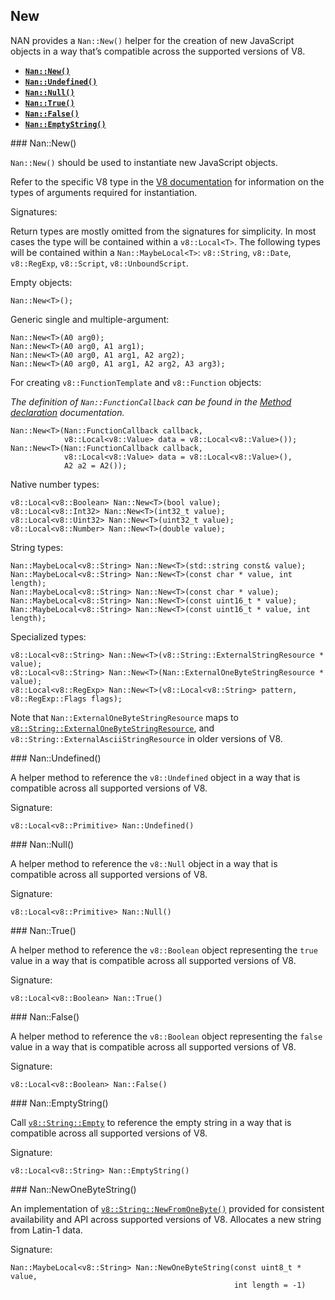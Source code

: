 New
---

NAN provides a `Nan::New()` helper for the creation of new JavaScript objects in a way that’s compatible across the supported versions of V8.

-   [**`Nan::New()`**](#api_nan_new)
-   [**`Nan::Undefined()`**](#api_nan_undefined)
-   [**`Nan::Null()`**](#api_nan_null)
-   [**`Nan::True()`**](#api_nan_true)
-   [**`Nan::False()`**](#api_nan_false)
-   [**`Nan::EmptyString()`**](#api_nan_empty_string)

<span id="api_nan_new"></span> \#\#\# Nan::New()

`Nan::New()` should be used to instantiate new JavaScript objects.

Refer to the specific V8 type in the [V8 documentation](https://v8docs.nodesource.com/node-8.16/d1/d83/classv8_1_1_data.html) for information on the types of arguments required for instantiation.

Signatures:

Return types are mostly omitted from the signatures for simplicity. In most cases the type will be contained within a `v8::Local<T>`. The following types will be contained within a `Nan::MaybeLocal<T>`: `v8::String`, `v8::Date`, `v8::RegExp`, `v8::Script`, `v8::UnboundScript`.

Empty objects:

    Nan::New<T>();

Generic single and multiple-argument:

    Nan::New<T>(A0 arg0);
    Nan::New<T>(A0 arg0, A1 arg1);
    Nan::New<T>(A0 arg0, A1 arg1, A2 arg2);
    Nan::New<T>(A0 arg0, A1 arg1, A2 arg2, A3 arg3);

For creating `v8::FunctionTemplate` and `v8::Function` objects:

*The definition of `Nan::FunctionCallback` can be found in the [Method declaration](./methods.md#api_nan_method) documentation.*

    Nan::New<T>(Nan::FunctionCallback callback,
                v8::Local<v8::Value> data = v8::Local<v8::Value>());
    Nan::New<T>(Nan::FunctionCallback callback,
                v8::Local<v8::Value> data = v8::Local<v8::Value>(),
                A2 a2 = A2());

Native number types:

    v8::Local<v8::Boolean> Nan::New<T>(bool value);
    v8::Local<v8::Int32> Nan::New<T>(int32_t value);
    v8::Local<v8::Uint32> Nan::New<T>(uint32_t value);
    v8::Local<v8::Number> Nan::New<T>(double value);

String types:

    Nan::MaybeLocal<v8::String> Nan::New<T>(std::string const& value);
    Nan::MaybeLocal<v8::String> Nan::New<T>(const char * value, int length);
    Nan::MaybeLocal<v8::String> Nan::New<T>(const char * value);
    Nan::MaybeLocal<v8::String> Nan::New<T>(const uint16_t * value);
    Nan::MaybeLocal<v8::String> Nan::New<T>(const uint16_t * value, int length);

Specialized types:

    v8::Local<v8::String> Nan::New<T>(v8::String::ExternalStringResource * value);
    v8::Local<v8::String> Nan::New<T>(Nan::ExternalOneByteStringResource * value);
    v8::Local<v8::RegExp> Nan::New<T>(v8::Local<v8::String> pattern, v8::RegExp::Flags flags);

Note that `Nan::ExternalOneByteStringResource` maps to [`v8::String::ExternalOneByteStringResource`](https://v8docs.nodesource.com/node-8.16/d9/db3/classv8_1_1_string_1_1_external_one_byte_string_resource.html), and `v8::String::ExternalAsciiStringResource` in older versions of V8.

<span id="api_nan_undefined"></span> \#\#\# Nan::Undefined()

A helper method to reference the `v8::Undefined` object in a way that is compatible across all supported versions of V8.

Signature:

    v8::Local<v8::Primitive> Nan::Undefined()

<span id="api_nan_null"></span> \#\#\# Nan::Null()

A helper method to reference the `v8::Null` object in a way that is compatible across all supported versions of V8.

Signature:

    v8::Local<v8::Primitive> Nan::Null()

<span id="api_nan_true"></span> \#\#\# Nan::True()

A helper method to reference the `v8::Boolean` object representing the `true` value in a way that is compatible across all supported versions of V8.

Signature:

    v8::Local<v8::Boolean> Nan::True()

<span id="api_nan_false"></span> \#\#\# Nan::False()

A helper method to reference the `v8::Boolean` object representing the `false` value in a way that is compatible across all supported versions of V8.

Signature:

    v8::Local<v8::Boolean> Nan::False()

<span id="api_nan_empty_string"></span> \#\#\# Nan::EmptyString()

Call [`v8::String::Empty`](https://v8docs.nodesource.com/node-8.16/d2/db3/classv8_1_1_string.html#a7c1bc8886115d7ee46f1d571dd6ebc6d) to reference the empty string in a way that is compatible across all supported versions of V8.

Signature:

    v8::Local<v8::String> Nan::EmptyString()

<span id="api_nan_new_one_byte_string"></span> \#\#\# Nan::NewOneByteString()

An implementation of [`v8::String::NewFromOneByte()`](https://v8docs.nodesource.com/node-8.16/d2/db3/classv8_1_1_string.html#a5264d50b96d2c896ce525a734dc10f09) provided for consistent availability and API across supported versions of V8. Allocates a new string from Latin-1 data.

Signature:

    Nan::MaybeLocal<v8::String> Nan::NewOneByteString(const uint8_t * value,
                                                      int length = -1)

